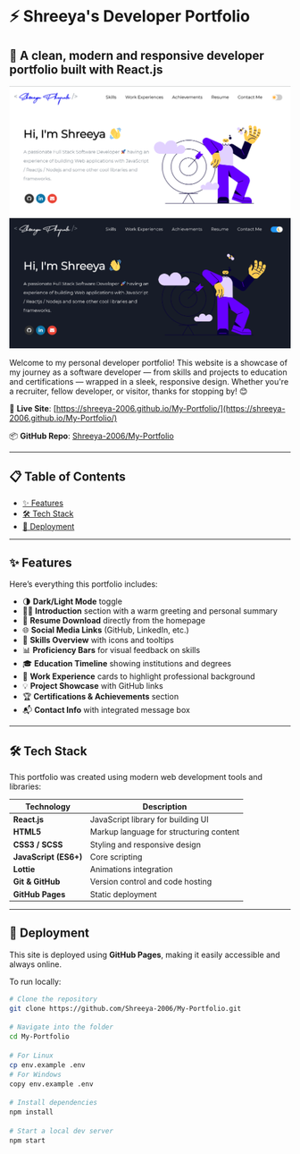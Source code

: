 # ⚡ Shreeya's Developer Portfolio

## 💫 A clean, modern and responsive developer portfolio built with React.js

<p align="center">
  <kbd>
    <img src="https://github.com/Shreeya-2006/My-Portfolio/blob/main/portfolio_lightmode.png" alt="Portfolio Demo(Light Mode)" />
    <img src="https://github.com/Shreeya-2006/My-Portfolio/blob/main/portfolio_darkmode.png" alt="Portfolio Demo(Light Mode)" />
  </kbd>
</p>

Welcome to my personal developer portfolio! This website is a showcase of my journey as a software developer — from skills and projects to education and certifications — wrapped in a sleek, responsive design. Whether you're a recruiter, fellow developer, or visitor, thanks for stopping by! 😊

🔗 **Live Site**: [https://shreeya-2006.github.io/My-Portfolio/](https://shreeya-2006.github.io/My-Portfolio/)

📦 **GitHub Repo**: [Shreeya-2006/My-Portfolio](https://github.com/Shreeya-2006/My-Portfolio)

---

## 📋 Table of Contents

- [✨ Features](#-features)
- [🛠️ Tech Stack](#️-tech-stack)
- [🚀 Deployment](#-deployment)

---

## ✨ Features

Here’s everything this portfolio includes:

- 🌗 **Dark/Light Mode** toggle
- 👩‍💻 **Introduction** section with a warm greeting and personal summary
- 📄 **Resume Download** directly from the homepage
- 🌐 **Social Media Links** (GitHub, LinkedIn, etc.)
- 🧠 **Skills Overview** with icons and tooltips
- 📊 **Proficiency Bars** for visual feedback on skills
- 🎓 **Education Timeline** showing institutions and degrees
- 💼 **Work Experience** cards to highlight professional background
- 💡 **Project Showcase** with GitHub links
- 🏆 **Certifications & Achievements** section
- 📬 **Contact Info** with integrated message box

---

## 🛠️ Tech Stack

This portfolio was created using modern web development tools and libraries:

| Technology            | Description                             |
| --------------------- | --------------------------------------- |
| **React.js**          | JavaScript library for building UI      |
| **HTML5**             | Markup language for structuring content |
| **CSS3 / SCSS**       | Styling and responsive design           |
| **JavaScript (ES6+)** | Core scripting                          |
| **Lottie**            | Animations integration                  |
| **Git & GitHub**      | Version control and code hosting        |
| **GitHub Pages**      | Static deployment                       |

---

## 🚀 Deployment

This site is deployed using **GitHub Pages**, making it easily accessible and always online.

To run locally:

```bash
# Clone the repository
git clone https://github.com/Shreeya-2006/My-Portfolio.git

# Navigate into the folder
cd My-Portfolio

# For Linux
cp env.example .env
# For Windows
copy env.example .env

# Install dependencies
npm install

# Start a local dev server
npm start
```
